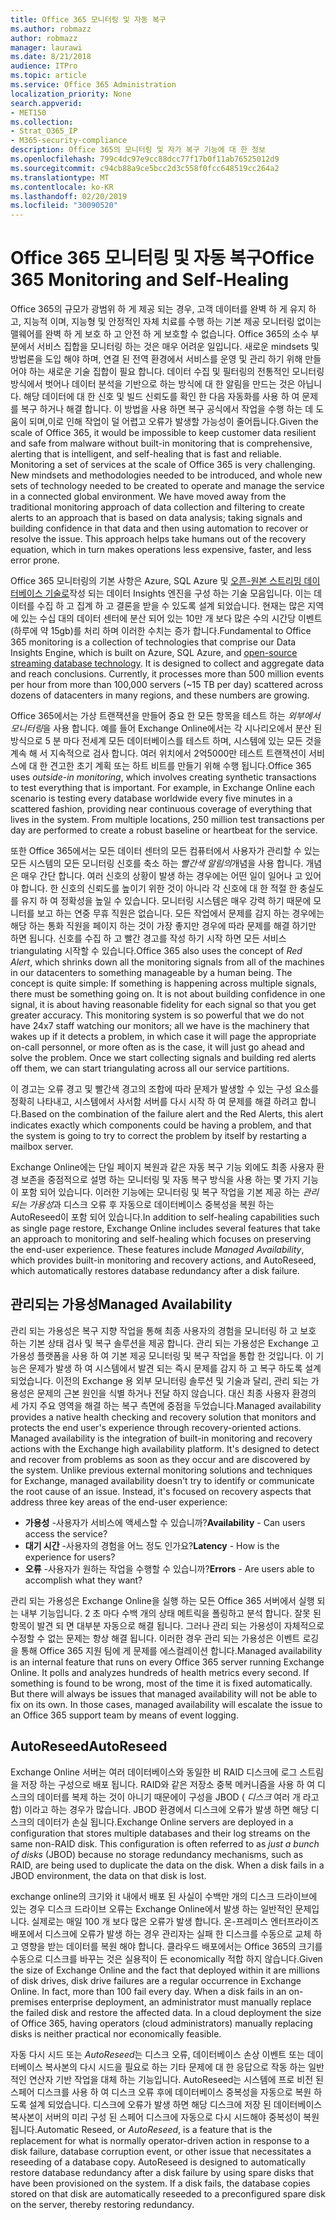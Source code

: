 ```yaml
---
title: Office 365 모니터링 및 자동 복구
ms.author: robmazz
author: robmazz
manager: laurawi
ms.date: 8/21/2018
audience: ITPro
ms.topic: article
ms.service: Office 365 Administration
localization_priority: None
search.appverid:
- MET150
ms.collection:
- Strat_O365_IP
- M365-security-compliance
description: Office 365의 모니터링 및 자가 복구 기능에 대 한 정보
ms.openlocfilehash: 799c4dc97e9cc88dcc77f17b0f11ab76525012d9
ms.sourcegitcommit: c94cb88a9ce5bcc2d3c558f0fcc648519cc264a2
ms.translationtype: MT
ms.contentlocale: ko-KR
ms.lasthandoff: 02/20/2019
ms.locfileid: "30090520"
---
```

# <a name="office-365-monitoring-and-self-healing"></a><span data-ttu-id="827a1-103">Office 365 모니터링 및 자동 복구</span><span class="sxs-lookup"><span data-stu-id="827a1-103">Office 365 Monitoring and Self-Healing</span></span>
<span data-ttu-id="827a1-p101">Office 365의 규모가 광범위 하 게 제공 되는 경우, 고객 데이터를 완벽 하 게 유지 하 고, 지능적 이며, 지능형 및 안정적인 자체 치료를 수행 하는 기본 제공 모니터링 없이는 맬웨어를 완벽 하 게 보호 하 고 안전 하 게 보호할 수 없습니다. Office 365의 소수 부분에서 서비스 집합을 모니터링 하는 것은 매우 어려운 일입니다. 새로운 mindsets 및 방법론을 도입 해야 하며, 연결 된 전역 환경에서 서비스를 운영 및 관리 하기 위해 만들어야 하는 새로운 기술 집합이 필요 합니다. 데이터 수집 및 필터링의 전통적인 모니터링 방식에서 벗어나 데이터 분석을 기반으로 하는 방식에 대 한 알림을 만드는 것은 아닙니다. 해당 데이터에 대 한 신호 및 빌드 신뢰도를 확인 한 다음 자동화를 사용 하 여 문제를 복구 하거나 해결 합니다. 이 방법을 사용 하면 복구 공식에서 작업을 수행 하는 데 도움이 되며,이로 인해 작업이 덜 어렵고 오류가 발생할 가능성이 줄어듭니다.</span><span class="sxs-lookup"><span data-stu-id="827a1-p101">Given the scale of Office 365, it would be impossible to keep customer data resilient and safe from malware without built-in monitoring that is comprehensive, alerting that is intelligent, and self-healing that is fast and reliable. Monitoring a set of services at the scale of Office 365 is very challenging. New mindsets and methodologies needed to be introduced, and whole new sets of technology needed to be created to operate and manage the service in a connected global environment. We have moved away from the traditional monitoring approach of data collection and filtering to create alerts to an approach that is based on data analysis; taking signals and building confidence in that data and then using automation to recover or resolve the issue. This approach helps take humans out of the recovery equation, which in turn makes operations less expensive, faster, and less error prone.</span></span> 

<span data-ttu-id="827a1-p102">Office 365 모니터링의 기본 사항은 Azure, SQL Azure 및 [오픈-원본 스트리밍 데이터베이스 기술로](http://cassandra.apache.org/)작성 되는 데이터 Insights 엔진을 구성 하는 기술 모음입니다. 이는 데이터를 수집 하 고 집계 하 고 결론을 받을 수 있도록 설계 되었습니다. 현재는 많은 지역에 있는 수십 대의 데이터 센터에 분산 되어 있는 10만 개 보다 많은 수의 시간당 이벤트 (하루에 약 15gb)를 처리 하며 이러한 수치는 증가 합니다.</span><span class="sxs-lookup"><span data-stu-id="827a1-p102">Fundamental to Office 365 monitoring is a collection of technologies that comprise our Data Insights Engine, which is built on Azure, SQL Azure, and [open-source streaming database technology](http://cassandra.apache.org/). It is designed to collect and aggregate data and reach conclusions. Currently, it processes more than 500 million events per hour from more than 100,000 servers (~15 TB per day) scattered across dozens of datacenters in many regions, and these numbers are growing.</span></span> 

<span data-ttu-id="827a1-p103">Office 365에서는 가상 트랜잭션을 만들어 중요 한 모든 항목을 테스트 하는 *외부에서 모니터링*을 사용 합니다. 예를 들어 Exchange Online에서는 각 시나리오에서 분산 된 방식으로 5 분 마다 전세계 모든 데이터베이스를 테스트 하며, 시스템에 있는 모든 것을 계속 해 서 지속적으로 검사 합니다. 여러 위치에서 2억5000만 테스트 트랜잭션이 서비스에 대 한 견고한 초기 계획 또는 하트 비트를 만들기 위해 수행 됩니다.</span><span class="sxs-lookup"><span data-stu-id="827a1-p103">Office 365 uses *outside-in monitoring*, which involves creating synthetic transactions to test everything that is important. For example, in Exchange Online each scenario is testing every database worldwide every five minutes in a scattered fashion, providing near continuous coverage of everything that lives in the system. From multiple locations, 250 million test transactions per day are performed to create a robust baseline or heartbeat for the service.</span></span> 

<span data-ttu-id="827a1-p104">또한 Office 365에서는 모든 데이터 센터의 모든 컴퓨터에서 사용자가 관리할 수 있는 모든 시스템의 모든 모니터링 신호를 축소 하는 *빨간색 알림의*개념을 사용 합니다. 개념은 매우 간단 합니다. 여러 신호의 상황이 발생 하는 경우에는 어떤 일이 일어나 고 있어야 합니다. 한 신호의 신뢰도를 높이기 위한 것이 아니라 각 신호에 대 한 적절 한 충실도를 유지 하 여 정확성을 높일 수 있습니다. 모니터링 시스템은 매우 강력 하기 때문에 모니터를 보고 하는 연중 무휴 직원은 없습니다. 모든 작업에서 문제를 감지 하는 경우에는 해당 하는 통화 직원을 페이지 하는 것이 가장 좋지만 경우에 따라 문제를 해결 하기만 하면 됩니다. 신호를 수집 하 고 빨간 경고를 작성 하기 시작 하면 모든 서비스 triangulating 시작할 수 있습니다.</span><span class="sxs-lookup"><span data-stu-id="827a1-p104">Office 365 also uses the concept of *Red Alert*, which shrinks down all the monitoring signals from all of the machines in our datacenters to something manageable by a human being. The concept is quite simple: If something is happening across multiple signals, there must be something going on. It is not about building confidence in one signal, it is about having reasonable fidelity for each signal so that you get greater accuracy. This monitoring system is so powerful that we do not have 24x7 staff watching our monitors; all we have is the machinery that wakes up if it detects a problem, in which case it will page the appropriate on-call personnel, or more often as is the case, it will just go ahead and solve the problem. Once we start collecting signals and building red alerts off them, we can start triangulating across all our service partitions.</span></span> 

<span data-ttu-id="827a1-120">이 경고는 오류 경고 및 빨간색 경고의 조합에 따라 문제가 발생할 수 있는 구성 요소를 정확히 나타내고, 시스템에서 사서함 서버를 다시 시작 하 여 문제를 해결 하려고 합니다.</span><span class="sxs-lookup"><span data-stu-id="827a1-120">Based on the combination of the failure alert and the Red Alerts, this alert indicates exactly which components could be having a problem, and that the system is going to try to correct the problem by itself by restarting a mailbox server.</span></span> 

<span data-ttu-id="827a1-p105">Exchange Online에는 단일 페이지 복원과 같은 자동 복구 기능 외에도 최종 사용자 환경 보존을 중점적으로 설명 하는 모니터링 및 자동 복구 방식을 사용 하는 몇 가지 기능이 포함 되어 있습니다. 이러한 기능에는 모니터링 및 복구 작업을 기본 제공 하는 *관리 되는 가용성*과 디스크 오류 후 자동으로 데이터베이스 중복성을 복원 하는 AutoReseed이 포함 되어 있습니다.</span><span class="sxs-lookup"><span data-stu-id="827a1-p105">In addition to self-healing capabilities such as single page restore, Exchange Online includes several features that take an approach to monitoring and self-healing which focuses on preserving the end-user experience. These features include *Managed Availability*, which provides built-in monitoring and recovery actions, and AutoReseed, which automatically restores database redundancy after a disk failure.</span></span> 

## <a name="managed-availability"></a><span data-ttu-id="827a1-123">관리되는 가용성</span><span class="sxs-lookup"><span data-stu-id="827a1-123">Managed Availability</span></span> 
<span data-ttu-id="827a1-p106">관리 되는 가용성은 복구 지향 작업을 통해 최종 사용자의 경험을 모니터링 하 고 보호 하는 기본 상태 검사 및 복구 솔루션을 제공 합니다. 관리 되는 가용성은 Exchange 고가용성 플랫폼을 사용 하 여 기본 제공 모니터링 및 복구 작업을 통합 한 것입니다. 이 기능은 문제가 발생 하 여 시스템에서 발견 되는 즉시 문제를 감지 하 고 복구 하도록 설계 되었습니다. 이전의 Exchange 용 외부 모니터링 솔루션 및 기술과 달리, 관리 되는 가용성은 문제의 근본 원인을 식별 하거나 전달 하지 않습니다. 대신 최종 사용자 환경의 세 가지 주요 영역을 해결 하는 복구 측면에 중점을 두었습니다.</span><span class="sxs-lookup"><span data-stu-id="827a1-p106">Managed availability provides a native health checking and recovery solution that monitors and protects the end user's experience through recovery-oriented actions. Managed availability is the integration of built-in monitoring and recovery actions with the Exchange high availability platform. It's designed to detect and recover from problems as soon as they occur and are discovered by the system. Unlike previous external monitoring solutions and techniques for Exchange, managed availability doesn't try to identify or communicate the root cause of an issue. Instead, it's focused on recovery aspects that address three key areas of the end-user experience:</span></span> 
- <span data-ttu-id="827a1-129">**가용성** -사용자가 서비스에 액세스할 수 있습니까?</span><span class="sxs-lookup"><span data-stu-id="827a1-129">**Availability** - Can users access the service?</span></span> 
- <span data-ttu-id="827a1-130">**대기 시간** -사용자의 경험을 어느 정도 인가요?</span><span class="sxs-lookup"><span data-stu-id="827a1-130">**Latency** - How is the experience for users?</span></span> 
- <span data-ttu-id="827a1-131">**오류** -사용자가 원하는 작업을 수행할 수 있습니까?</span><span class="sxs-lookup"><span data-stu-id="827a1-131">**Errors** - Are users able to accomplish what they want?</span></span> 

<span data-ttu-id="827a1-p107">관리 되는 가용성은 Exchange Online을 실행 하는 모든 Office 365 서버에서 실행 되는 내부 기능입니다. 2 초 마다 수백 개의 상태 메트릭을 폴링하고 분석 합니다. 잘못 된 항목이 발견 되 면 대부분 자동으로 해결 됩니다. 그러나 관리 되는 가용성이 자체적으로 수정할 수 없는 문제는 항상 해결 됩니다. 이러한 경우 관리 되는 가용성은 이벤트 로깅을 통해 Office 365 지원 팀에 게 문제를 에스컬레이션 합니다.</span><span class="sxs-lookup"><span data-stu-id="827a1-p107">Managed availability is an internal feature that runs on every Office 365 server running Exchange Online. It polls and analyzes hundreds of health metrics every second. If something is found to be wrong, most of the time it is fixed automatically. But there will always be issues that managed availability will not be able to fix on its own. In those cases, managed availability will escalate the issue to an Office 365 support team by means of event logging.</span></span> 

## <a name="autoreseed"></a><span data-ttu-id="827a1-137">AutoReseed</span><span class="sxs-lookup"><span data-stu-id="827a1-137">AutoReseed</span></span> 
<span data-ttu-id="827a1-p108">Exchange Online 서버는 여러 데이터베이스와 동일한 비 RAID 디스크에 로그 스트림을 저장 하는 구성으로 배포 됩니다. RAID와 같은 저장소 중복 메커니즘을 사용 하 여 디스크의 데이터를 복제 하는 것이 아니기 때문에이 구성을 JBOD ( *디스크* 여러 개 라고 함) 이라고 하는 경우가 많습니다. JBOD 환경에서 디스크에 오류가 발생 하면 해당 디스크의 데이터가 손실 됩니다.</span><span class="sxs-lookup"><span data-stu-id="827a1-p108">Exchange Online servers are deployed in a configuration that stores multiple databases and their log streams on the same non-RAID disk. This configuration is often referred to as *just a bunch of disks* (JBOD) because no storage redundancy mechanisms, such as RAID, are being used to duplicate the data on the disk. When a disk fails in a JBOD environment, the data on that disk is lost.</span></span> 

<span data-ttu-id="827a1-p109">exchange online의 크기와 it 내에서 배포 된 사실이 수백만 개의 디스크 드라이브에 있는 경우 디스크 드라이브 오류는 Exchange Online에서 발생 하는 일반적인 문제입니다. 실제로는 매일 100 개 보다 많은 오류가 발생 합니다. 온-프레미스 엔터프라이즈 배포에서 디스크에 오류가 발생 하는 경우 관리자는 실패 한 디스크를 수동으로 교체 하 고 영향을 받는 데이터를 복원 해야 합니다. 클라우드 배포에서는 Office 365의 크기를 수동으로 디스크를 바꾸는 것은 실용적이 든 economically 적합 하지 않습니다.</span><span class="sxs-lookup"><span data-stu-id="827a1-p109">Given the size of Exchange Online and the fact that deployed within it are millions of disk drives, disk drive failures are a regular occurrence in Exchange Online. In fact, more than 100 fail every day. When a disk fails in an on-premises enterprise deployment, an administrator must manually replace the failed disk and restore the affected data. In a cloud deployment the size of Office 365, having operators (cloud administrators) manually replacing disks is neither practical nor economically feasible.</span></span> 

<span data-ttu-id="827a1-p110">자동 다시 시드 또는 *AutoReseed*는 디스크 오류, 데이터베이스 손상 이벤트 또는 데이터베이스 복사본의 다시 시드을 필요로 하는 기타 문제에 대 한 응답으로 작동 하는 일반적인 연산자 기반 작업을 대체 하는 기능입니다. AutoReseed는 시스템에 프로 비전 된 스페어 디스크를 사용 하 여 디스크 오류 후에 데이터베이스 중복성을 자동으로 복원 하도록 설계 되었습니다. 디스크에 오류가 발생 하면 해당 디스크에 저장 된 데이터베이스 복사본이 서버의 미리 구성 된 스페어 디스크에 자동으로 다시 시드해야 중복성이 복원 됩니다.</span><span class="sxs-lookup"><span data-stu-id="827a1-p110">Automatic Reseed, or *AutoReseed*, is a feature that is the replacement for what is normally operator-driven action in response to a disk failure, database corruption event, or other issue that necessitates a reseeding of a database copy. AutoReseed is designed to automatically restore database redundancy after a disk failure by using spare disks that have been provisioned on the system. If a disk fails, the database copies stored on that disk are automatically reseeded to a preconfigured spare disk on the server, thereby restoring redundancy.</span></span> 